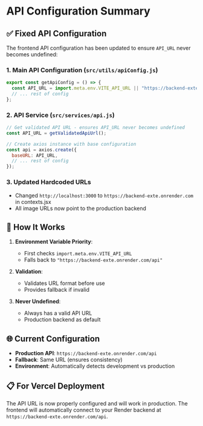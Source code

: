 # API Configuration Summary

## ✅ Fixed API Configuration

The frontend API configuration has been updated to ensure `API_URL` never becomes undefined:

### 1. **Main API Configuration** (`src/utils/apiConfig.js`)
```javascript
export const getApiConfig = () => {
  const API_URL = import.meta.env.VITE_API_URL || "https://backend-exte.onrender.com/api";
  // ... rest of config
};
```

### 2. **API Service** (`src/services/api.js`)
```javascript
// Get validated API URL - ensures API_URL never becomes undefined
const API_URL = getValidatedApiUrl();

// Create axios instance with base configuration
const api = axios.create({
  baseURL: API_URL,
  // ... rest of config
});
```

### 3. **Updated Hardcoded URLs**
- Changed `http://localhost:3000` to `https://backend-exte.onrender.com` in contexts.jsx
- All image URLs now point to the production backend

## 🔧 **How It Works**

1. **Environment Variable Priority**: 
   - First checks `import.meta.env.VITE_API_URL`
   - Falls back to `"https://backend-exte.onrender.com/api"`

2. **Validation**: 
   - Validates URL format before use
   - Provides fallback if invalid

3. **Never Undefined**: 
   - Always has a valid API URL
   - Production backend as default

## 🌐 **Current Configuration**

- **Production API**: `https://backend-exte.onrender.com/api`
- **Fallback**: Same URL (ensures consistency)
- **Environment**: Automatically detects development vs production

## 📋 **For Vercel Deployment**

The API URL is now properly configured and will work in production. The frontend will automatically connect to your Render backend at `https://backend-exte.onrender.com/api`.
